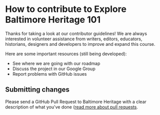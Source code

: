 # How to contribute to Explore Baltimore Heritage 101

Thanks for taking a look at our contributor guidelines! We are always interested in volunteer assistance from writers, editors, educators, historians, designers and developers to improve and expand this course.

Here are some important resources (still being developed):

- See where we are going with our roadmap
- Discuss the project in our Google Group
- Report problems with GitHub issues

## Submitting changes

Please send a GitHub Pull Request to Baltimore Heritage with a clear description of what you've done ([read more about pull requests](https://help.github.com/articles/using-pull-requests/).
